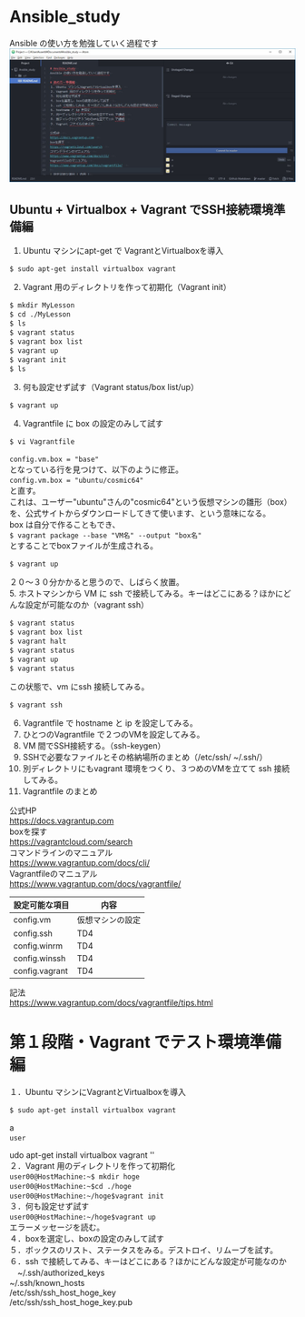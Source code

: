 # Ansible_study
Ansible の使い方を勉強していく過程です
<img src="images/atom.jpg">

## Ubuntu + Virtualbox + Vagrant でSSH接続環境準備編
1. Ubuntu マシンにapt-get で VagrantとVirtualboxを導入  
```
$ sudo apt-get install virtualbox vagrant
```
2. Vagrant 用のディレクトリを作って初期化（Vagrant init）  
```
$ mkdir MyLesson
$ cd ./MyLesson
$ ls
$ vagrant status
$ vagrant box list
$ vagrant up
$ vagrant init
$ ls
```
3. 何も設定せず試す（Vagrant status/box list/up）  
```
$ vagrant up
```
4. Vagrantfile に box の設定のみして試す  
```
$ vi Vagrantfile
```  
`config.vm.box = "base"`  
となっている行を見つけて、以下のように修正。  
`config.vm.box = "ubuntu/cosmic64"`  
と直す。  
これは、ユーザー"ubuntu"さんの"cosmic64"という仮想マシンの雛形（box）を、公式サイトからダウンロードしてきて使います、という意味になる。  
box は自分で作ることもでき、  
`$ vagrant package --base "VM名" --output "box名"`  
とすることでboxファイルが生成される。
```
$ vagrant up
```  
２０〜３０分かかると思うので、しばらく放置。  
5. ホストマシンから VM に ssh で接続してみる。キーはどこにある？ほかにどんな設定が可能なのか（vagrant ssh）  
```
$ vagrant status
$ vagrant box list  
$ vagrant halt
$ vagrant status
$ vagrant up
$ vagrant status
```  
この状態で、vm にssh 接続してみる。  
```
$ vagrant ssh  
```  

6. Vagrantfile で hostname と ip を設定してみる。  
7. ひとつのVagrantfile で２つのVMを設定してみる。  
8. VM 間でSSH接続する。（ssh-keygen）  
9. SSHで必要なファイルとその格納場所のまとめ（/etc/ssh/ ~/.ssh/）  
10. 別ディレクトリにもvagrant 環境をつくり、３つめのVMを立てて ssh 接続してみる。  
11. Vagrantfile のまとめ  

公式HP  
https://docs.vagrantup.com  
boxを探す  
https://vagrantcloud.com/search  
コマンドラインのマニュアル  
https://www.vagrantup.com/docs/cli/  
Vagrantfileのマニュアル  
https://www.vagrantup.com/docs/vagrantfile/  

 設定可能な項目 | 内容
----|----
 config.vm | 仮想マシンの設定
 config.ssh | TD4
 config.winrm | TD4
 config.winssh | TD4
 config.vagrant | TD4

記法  
https://www.vagrantup.com/docs/vagrantfile/tips.html  

# 第１段階・Vagrant でテスト環境準備編
１．Ubuntu マシンにVagrantとVirtualboxを導入  
```sh
$ sudo apt-get install virtualbox vagrant
```

a  
`user `


udo apt-get install virtualbox vagrant ''  
２．Vagrant 用のディレクトリを作って初期化  
`user00@HostMachine:~$ mkdir hoge`  
`user00@HostMachine:~$cd ./hoge`  
`user00@HostMachine:~/hoge$vagrant init`  
３．何も設定せず試す  
`user00@HostMachine:~/hoge$vagrant up`  
エラーメッセージを読む。  
４．boxを選定し、boxの設定のみして試す  
５．ボックスのリスト、ステータスをみる。デストロイ、リムーブを試す。  
６．ssh で接続してみる、キーはどこにある？ほかにどんな設定が可能なのか  
　~/.ssh/authorized_keys  
 ~/.ssh/known_hosts  
 /etc/ssh/ssh_host_hoge_key  
 /etc/ssh/ssh_host_hoge_key.pub  
